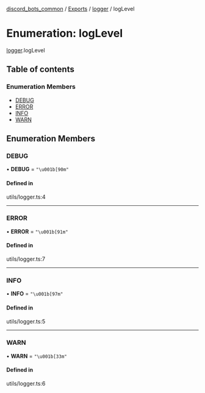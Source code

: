 [discord_bots_common](../README.md) / [Exports](../modules.md) / [logger](../modules/logger.md) / logLevel

# Enumeration: logLevel

[logger](../modules/logger.md).logLevel

## Table of contents

### Enumeration Members

- [DEBUG](logger.logLevel.md#debug)
- [ERROR](logger.logLevel.md#error)
- [INFO](logger.logLevel.md#info)
- [WARN](logger.logLevel.md#warn)

## Enumeration Members

### DEBUG

• **DEBUG** = ``"\u001b[90m"``

#### Defined in

utils/logger.ts:4

___

### ERROR

• **ERROR** = ``"\u001b[91m"``

#### Defined in

utils/logger.ts:7

___

### INFO

• **INFO** = ``"\u001b[97m"``

#### Defined in

utils/logger.ts:5

___

### WARN

• **WARN** = ``"\u001b[33m"``

#### Defined in

utils/logger.ts:6
